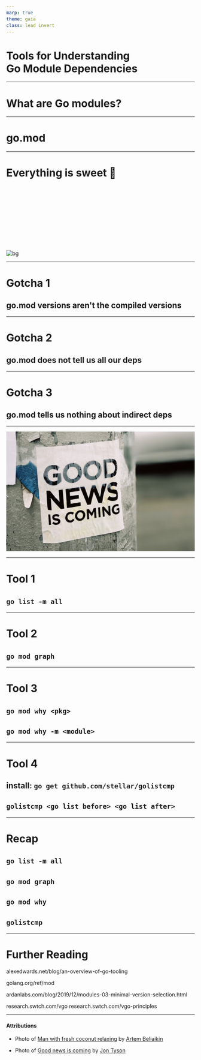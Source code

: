 ```yaml
---
marp: true
theme: gaia
class: lead invert
---
```


# Tools for Understanding<br/>Go Module Dependencies

<!--
My talk today is about tools for understanding Go module dependencies.

I'm going to start with a super brief recap on what Go modules are, then we'll dive into the tools.

TRANSITION: What are Go modules...
-->

---

# What are Go modules?

<!--
Go modules is the name given to how dependencies get managed in Go.

A Go module is similar to a Node package, or a Ruby gem, or a Rust crate. It's a collection of one or more directories of code files.

TRANSITION: A Go module defines its dependencies in one file...
-->

---

# go.mod

<!--
If you work on our Go code you'll see a go.mod file.

The go.mod file contains a list of dependencies our application has on other libraries.

Here is one of our go.mod files...
-->

---

# Everything is sweet 🥥<br/><br/><br/><br/><br/><br/>

![bg](unsplash/artem-beliaikin-BsjASVFy6IU-unsplash.jpg)

<!--
This is for the most part all you need to know for 99% general day-to-day development in Go. Everything is sweet... Everything appears to work the way we'd expect it to...

TRANSITION: Eventually we'll come across some gotchas...
-->

---

# Gotcha 1
## go.mod versions aren't the compiled versions

<!--
Go.mod versions aren't the compiled versions.

The version listed in the go.mod for a dependency might not be the version that'll be used at compile time.

If you depend on a library that has a go.mod file referencing v1.1 of another library, you might get a newer version of that other library if there's something else in your dependency tree that requires a newer version.

The versions in the go.mod file are the only minimum version the code requires. The go.mod file doesn't tell us what version we are compiling with.
-->

---

# Gotcha 2
## go.mod does not tell us all our deps

<!--
Go.mod does not tell us about all our dependencies.

Go.mod is only intended to capture direct dependencies and not the dependencies of your dependencies.

In some edge cases indirect dependencies will show up in the file, but that only happens if a dependency doesn't have its own go.mod file. The first time we see the `// indirect` we might think the go.mod is capturing all our dependencies dependencies, but that's not the case.

So a go.mod file is not a snapshot of all the dependencies of your application.
-->

---

# Gotcha 3
## go.mod tells us nothing about indirect deps

<!--
Go.mod tells us nothing about indirect dependencies.

The go.mod file won't tell you what most of your indirect dependencies are, but even if it does for some, it won't tell you what direct dependency is importing them.

All we know is one of your dependencies is importing it, but not which one.

So a go.mod file doesn't tell us why we have dependencies.
-->
---

![bg cover](unsplash/jon-tyson-XmMsdtiGSfo-unsplash.jpg)

---

# Tool 1
## `go list -m all`

<!--
The first one is `go list`. Now this command is really powerful, it has _lots_ of options, it can tell you a lot about your Go code, one being what all the dependencies are.

`go list -m all`

Let's compare the difference with what this command gives us vs what's in the go.mod file.

I'm using master on the stellar/go monorepo:

go mod edit -json | jq -r '.Require[].Path' | wc -l = 87
go list -m all | wc -l = 147

`go list` doesn't only tell us what modules there are, but it also tells us which versions are being used during this compile.

The output of this command can be really useful to track over time. So you'll see in our Go repos we commit a file named `go.list` that is just an output of that command. It helps us see when our dependencies change.
-->

---

# Tool 2
## `go mod graph`

<!--
The next command is `go mod graph`.

This command does one thing.

It prints a line for every module, similar to go list, and a line for every indirect dependency.

This command is really great for understanding why you import something, or which of your dependencies is pulling in the most sub-dependencies.

This is what it looks like.
-->

---

# Tool 3
## `go mod why <pkg>`
## `go mod why -m <module>`
<!--
The final command is `go mod why`.

This command is for understanding why you have a particular dependency.

It'll tell us which packages within our module are importing the dependency, and it'll show us the dependency chain. So if you go mod why C, and A imports B, and B imports C, it'll show us that chain.

go mod why google.golang.org/grpc
go mod why -m github.com/stretchr/testify
-->

---

# Tool 4
## install: `go get github.com/stellar/golistcmp`
## `golistcmp <go list before> <go list after>`
<!--
The final command is `golistcmp`.

This command isn't built in to Go, it's a command that we created. It generates easy to understand comparisons for go list outputs.

So if we upgrade one dependency, and that in turn upgrades many dependencies, golistcmp shows us clearly what all the changing dependencies are, and gives us links to their diffs so that we can understand what is changing.

This command is for understanding why you have a particular dependency.

go get github.com/stellar/golistcmp
go list -m -json all > go.list.before
go get -u github.com/stretchr/testify
go list -m -json all > go.list.after
golistcmp
-->

---

# Recap
## `go list -m all`
## `go mod graph`
## `go mod why`
## `golistcmp`

<!--
And that's it, there are three commands you can use to understand what dependencies you have and why you have them.
-->

---

# Further Reading

alexedwards.net/blog/an-overview-of-go-tooling

golang.org/ref/mod

ardanlabs.com/blog/2019/12/modules-03-minimal-version-selection.html

research.swtch.com/vgo
research.swtch.com/vgo-principles

---

<!-- class: -->

#### Attributions

- Photo of [Man with fresh coconut relaxing](https://unsplash.com/photos/BsjASVFy6IU) by [Artem Beliaikin](https://unsplash.com/@belart84)

- Photo of [Good news is coming](https://unsplash.com/photos/XmMsdtiGSfo) by [Jon Tyson](https://unsplash.com/@jontyson)
